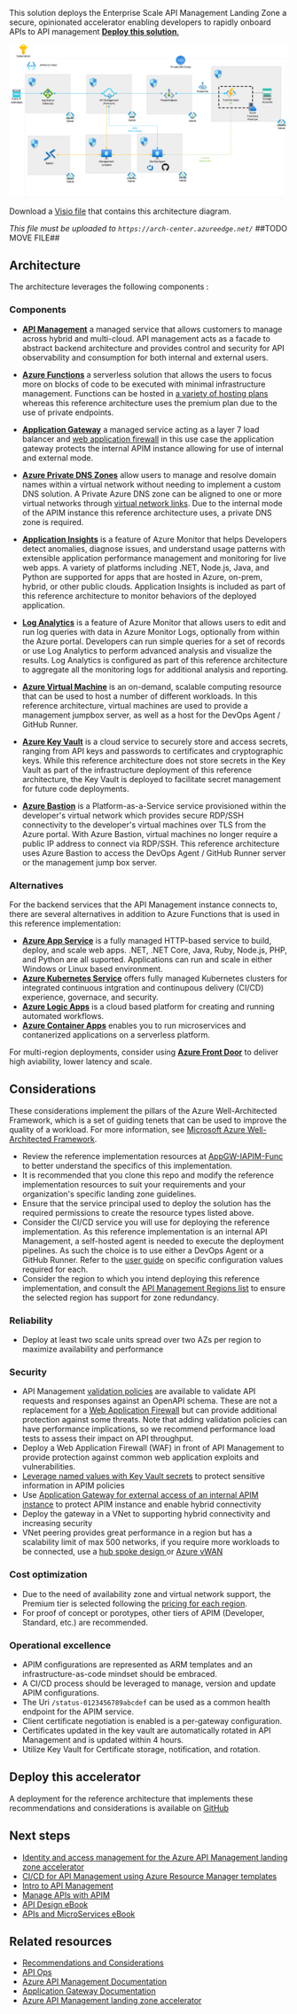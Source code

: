 

This solution deploys the Enterprise Scale API Management Landing Zone a secure, opinionated accelerator enabling developers to rapidly onboard APIs to API management  [**Deploy this solution**.](#deploy-the-solution)

![Architecture](./../images/arch.png)

Download a [Visio file](../images/APIM.vsdx) that contains this architecture diagram.

_This file must be uploaded to `https://arch-center.azureedge.net/`_ ##TODO MOVE FILE##

## Architecture

The architecture leverages the following components :

### Components

- **[API Management](https://docs.microsoft.com/en-us/azure/api-management/api-management-key-concepts)** a managed service that allows customers to manage across hybrid and multi-cloud. API management acts as a facade to abstract backend architecture and provides control and security for API observability and consumption for both internal and external users.

- **[Azure Functions](https://docs.microsoft.com/en-us/azure/azure-functions/functions-overview)** a serverless solution that allows the users to focus more on blocks of code to be executed with minimal infrastructure management. Functions can be hosted in [a variety of hosting plans](https://docs.microsoft.com/en-us/azure/azure-functions/functions-scale) whereas this reference architecture uses the premium plan due to the use of private endpoints.

- **[Application Gateway](https://docs.microsoft.com/en-us/azure/application-gateway/overview)** a managed service acting as a layer 7 load balancer and [web application firewall](https://docs.microsoft.com/en-us/azure/web-application-firewall/ag/ag-overview) in this use case the application gateway protects the internal APIM instance allowing for use of internal and external mode.

- **[Azure Private DNS Zones](https://docs.microsoft.com/en-us/azure/dns/private-dns-privatednszone)** allow users to manage and resolve domain names within a virtual network without needing to implement a custom DNS solution. A Private Azure DNS zone can be aligned to one or more virtual networks through [virtual network links](https://docs.microsoft.com/en-us/azure/dns/private-dns-virtual-network-links). Due to the internal mode of the APIM instance this reference architecture uses, a private DNS zone is required.

- **[Application Insights](https://docs.microsoft.com/en-us/azure/azure-monitor/app/app-insights-overview)** is a feature of Azure Monitor that helps Developers detect anomalies, diagnose issues, and understand usage patterns with extensible application performance management and monitoring for live web apps. A variety of platforms including .NET, Node.js, Java, and Python are supported for apps that are hosted in Azure, on-prem, hybrid, or other public clouds. Application Insights is included as part of this reference architecture to monitor behaviors of the deployed application.

- **[Log Analytics](https://docs.microsoft.com/en-us/azure/azure-monitor/logs/log-analytics-overview)** is a feature of Azure Monitor that allows users to edit and run log queries with data in Azure Monitor Logs, optionally from within the Azure portal. Developers can run simple queries for a set of records or use Log Analytics to perform advanced analysis and visualize the results. Log Analytics is configured as part of this reference architecture to aggregate all the monitoring logs for additional analysis and reporting.

- **[Azure Virtual Machine](https://docs.microsoft.com/en-us/azure/virtual-machines/windows/overview)** is an on-demand, scalable computing resource that can be used to host a number of different workloads. In this reference architecture, virtual machines are used to provide a management jumpbox server, as well as a host for the DevOps Agent / GitHub Runner.

- **[Azure Key Vault](https://docs.microsoft.com/en-us/azure/key-vault/general/basic-concepts)** is a cloud service to securely store and access secrets, ranging from API keys and passwords to certificates and cryptographic keys. While this reference architecture does not store secrets in the Key Vault as part of the infrastructure deployment of this reference architecture, the Key Vault is deployed to facilitate secret management for future code deployments.

- **[Azure Bastion](https://docs.microsoft.com/en-us/azure/bastion/bastion-overview)** is a Platform-as-a-Service service provisioned within the developer's virtual network which provides secure RDP/SSH connectivity to the developer's virtual machines over TLS from the Azure portal. With Azure Bastion, virtual machines no longer require a public IP address to connect via RDP/SSH. This reference architecture uses Azure Bastion to access the DevOps Agent / GitHub Runner server or the management jump box server.

### Alternatives
For the backend services that the API Management instance connects to, there are several alternatives in addition to Azure Functions that is used in this reference implementation:

- [**Azure App Service**](https://docs.microsoft.com/en-us/azure/app-service/overview) is a fully managed HTTP-based service to build, deploy, and scale web apps. .NET, .NET Core, Java, Ruby, Node.js, PHP, and Python are all suported. Applications can run and scale in either Windows or Linux based environment.
- [**Azure Kubernetes Service**](https://docs.microsoft.com/en-us/azure/aks/intro-kubernetes) offers fully managed Kubernetes clusters for integrated continuous intgration and continupous delivery (CI/CD) experience, governace, and security.
- [**Azure Logic Apps**](https://docs.microsoft.com/en-us/azure/logic-apps/logic-apps-overview) is a cloud based platform for creating and running automated workflows.
- [**Azure Container Apps**](https://docs.microsoft.com/en-us/azure/container-apps/overview) enables you to run microservices and contanerized applications on a serverless platform.

For multi-region deployments, consider using [**Azure Front Door**](https://docs.microsoft.com/en-us/azure/frontdoor/front-door-overview) to deliver high aviability, lower latency and scale.

## Considerations

These considerations implement the pillars of the Azure Well-Architected Framework, which is a set of guiding tenets that can be used to improve the quality of a workload. For more information, see [Microsoft Azure Well-Architected Framework](/azure/architecture/framework).

- Review the reference implementation resources at [AppGW-IAPIM-Func](../../reference-implementations/AppGW-IAPIM-Func/) to better understand the specifics of this implementation.
- It is recommended that you clone this repo and modify the reference implementation resources to suit your requirements and your organization's specific landing zone guidelines.
- Ensure that the service principal used to deploy the solution has the required permissions to create the resource types listed above.
- Consider the CI/CD service you will use for deploying the reference implementation. As this reference implementation is an internal API Management, a self-hosted agent is needed to execute the deployment pipelines.  As such the choice is to use either a DevOps Agent or a GitHub Runner. Refer to the [user guide](../README.md) on specific configuration values required for each.
- Consider the region to which you intend deploying this reference implementation, and consult the [API Management Regions list](https://docs.microsoft.com/en-us/azure/api-management/zone-redundancy) to ensure the selected region has support for zone redundancy.

### Reliability

- Deploy at least two scale units spread over two AZs per region to maximize availability and performance


### Security

- API Management [validation policies](https://docs.microsoft.com/en-us/azure/api-management/validation-policies) are available to validate API requests and responses against an OpenAPI schema. These are not a replacement for a [Web Application Firewall](https://docs.microsoft.com/en-us/azure/web-application-firewall/overview) but can provide additional protection against some threats. Note that adding validation policies can have performance implications, so we recommend performance load tests to assess their impact on API throughput.
- Deploy a Web Application Firewall (WAF) in front of API Management to provide protection against common web application exploits and vulnerabilities.
- [Leverage named values with Key Vault secrets](https://docs.microsoft.com/en-us/azure/api-management/api-management-howto-properties?tabs=azure-portal) to protect sensitive information in APIM policies
- Use [Application Gateway for external access of an internal APIM instance](https://docs.microsoft.com/en-us/azure/api-management/api-management-howto-integrate-internal-vnet-appgateway) to protect APIM instance and enable hybrid connectivity
- Deploy the gateway in a VNet to supporting hybrid connectivity and increasing security
- VNet peering provides great performance in a region but has a scalability limit of max 500 networks, if you require more workloads to be connected, use a [hub spoke design ](https://docs.microsoft.com/en-us/azure/architecture/reference-architectures/hybrid-networking/hub-spoke?tabs=cli) or [Azure vWAN](https://microsoft.sharepoint.com/:p:/t/MSUSFY22TSICertCommunity/EcUBpRDWPOhAjYwZ8H9pkr0BTw9X0wSTEGGQKgT5UBwXMg?e=gwvip9)

### Cost optimization
- Due to the need of availability zone and virtual network support, the Premium tier is selected following the [pricing for each region](https://azure.microsoft.com/en-gb/pricing/details/api-management/).
- For proof of concept or porotypes, other tiers of APIM (Developer, Standard, etc.) are recommended.

### Operational excellence

- APIM configurations are represented as ARM templates and an infrastructure-as-code mindset should be embraced.
- A CI/CD process should be leveraged to manage, version and update APIM configurations.
- The Uri `/status-0123456789abcdef` can be used as a common health endpoint for the APIM service.
- Client certificate negotiation is enabled is a per-gateway configuration.
- Certificates updated in the key vault are automatically rotated in API Management and is updated within 4 hours.
- Utilize Key Vault for Certificate storage, notification, and rotation.

## Deploy this accelerator

A deployment for the reference architecture that implements these recommendations and considerations is available on [GitHub](../README.md)

## Next steps

* [Identity and access management for the Azure API Management landing zone accelerator](/azure/cloud-adoption-framework/scenarios/app-platform/api-management/identity-and-access-management)
* [CI/CD for API Management using Azure Resource Manager templates](/azure/api-management/devops-api-development-templates)
* [Intro to API Management](https://docs.microsoft.com/en-us/learn/modules/introduction-to-azure-api-management/)
* [Manage APIs with APIM](https://docs.microsoft.com/en-us/learn/modules/publish-manage-apis-with-azure-api-management/)
* [API Design eBook](https://azure.microsoft.com/mediahandler/files/resourcefiles/api-design/Azure_API-Design_Guide_eBook.pdf)
* [APIs and MicroServices eBook](https://azure.microsoft.com/mediahandler/files/resourcefiles/apis-microservices-ebook/Azure_API-Microservices_eBook.pdf)

## Related resources

* [Recommendations and Considerations](docs/README.md#enterprise-scale-architecture)
* [API Ops](https://github.com/Azure/apiops)
* [Azure API Management Documentation](https://docs.microsoft.com/en-us/azure/api-management/api-management-terminology)
* [Application Gateway Documentation](https://docs.microsoft.com/en-us/azure/application-gateway/overview)
* [Azure API Management landing zone accelerator](https://docs.microsoft.com/en-us/azure/cloud-adoption-framework/scenarios/app-platform/api-management/landing-zone-accelerator)